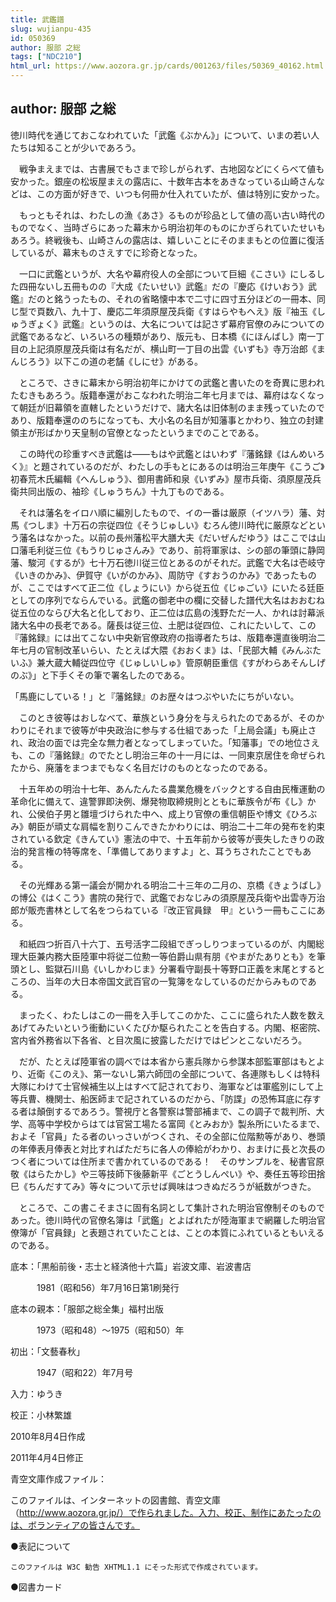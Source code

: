 ```yaml
---
title: 武鑑譜
slug: wujianpu-435
id: 050369
author: 服部 之総
tags: ["NDC210"]
html_url: https://www.aozora.gr.jp/cards/001263/files/50369_40162.html
---
```


## author: 服部 之総

徳川時代を通じておこなわれていた「武鑑《ぶかん》」について、いまの若い人たちは知ることが少いであろう。

　戦争まえまでは、古書展でもさまで珍しがられず、古地図などにくらべて値も安かった。銀座の松坂屋まえの露店に、十数年古本をあきなっている山崎さんなどは、この方面が好きで、いつも何冊か仕入れていたが、値は特別に安かった。

　もっともそれは、わたしの漁《あさ》るものが珍品として値の高い古い時代のものでなく、当時ざらにあった幕末から明治初年のものにかぎられていたせいもあろう。終戦後も、山崎さんの露店は、嬉しいことにそのままもとの位置に復活しているが、幕末ものさえすでに珍奇となった。

　一口に武鑑というが、大名や幕府役人の全部について巨細《こさい》にしるした四冊ないし五冊ものの『大成《たいせい》武鑑』だの『慶応《けいおう》武鑑』だのと銘うったもの、それの省略懐中本で二寸に四寸五分ほどの一冊本、同じ型で頁数八、九十丁、慶応二年須原屋茂兵衛《すはらやもへえ》版『袖玉《しゅうぎょく》武鑑』というのは、大名については記さず幕府官僚のみについての武鑑であるなど、いろいろの種類があり、版元も、日本橋《にほんばし》南一丁目の上記須原屋茂兵衛は有名だが、横山町一丁目の出雲《いずも》寺万治郎《まんじろう》以下この道の老舗《しにせ》がある。

　ところで、さきに幕末から明治初年にかけての武鑑と書いたのを奇異に思われたむきもあろう。版籍奉還がおこなわれた明治二年七月までは、幕府はなくなって朝廷が旧幕領を直轄したというだけで、諸大名は旧体制のまま残っていたのであり、版籍奉還ののちになっても、大小名の名目が知藩事とかわり、独立の封建領主が形ばかり天皇制の官僚となったというまでのことである。

　この時代の珍重すべき武鑑は――もはや武鑑とはいわず『藩銘録《はんめいろく》』と題されているのだが、わたしの手もとにあるのは明治三年庚午《こうご》初春荒木氏編輯《へんしゅう》、御用書師和泉《いずみ》屋市兵衛、須原屋茂兵衛共同出版の、袖珍《しゅうちん》十九丁ものである。

　それは藩名をイロハ順に編別したもので、イの一番は厳原（イツハラ）藩、対馬《つしま》十万石の宗従四位《そうじゅしい》むろん徳川時代に厳原などという藩名はなかった。以前の長州藩松平大膳大夫《だいぜんだゆう》はここでは山口藩毛利従三位《もうりじゅさんみ》であり、前将軍家は、シの部の筆頭に静岡藩、駿河《するが》七十万石徳川従三位とあるのがそれだ。武鑑で大名は壱岐守《いきのかみ》、伊賀守《いがのかみ》、周防守《すおうのかみ》であったものが、ここではすべて正二位《しょうにい》から従五位《じゅごい》にいたる廷臣としての序列でならんでいる。武鑑の御老中の欄に交替した譜代大名はおおむね従五位のならび大名と化しており、正二位は広島の浅野ただ一人、かれは討幕派諸大名中の長老である。薩長は従三位、土肥は従四位、これにたいして、この『藩銘録』には出てこない中央新官僚政府の指導者たちは、版籍奉還直後明治二年七月の官制改革いらい、たとえば大隈《おおくま》は、「民部大輔《みんぶたいふ》兼大蔵大輔従四位守《じゅしいしゅ》管原朝臣重信《すがわらあそんしげのぶ》」と下手くその筆で署名したのである。

「馬鹿にしている！」と『藩銘録』のお歴々はつぶやいたにちがいない。

　このとき彼等はおしなべて、華族という身分を与えられたのであるが、そのかわりにそれまで彼等が中央政治に参与する仕組であった「上局会議」も廃止され、政治の面では完全な無力者となってしまっていた。「知藩事」での地位さえも、この『藩銘録』のでたとし明治三年の十一月には、一同東京居住を命ぜられたから、廃藩をまつまでもなく名目だけのものとなったのである。

　十五年めの明治十七年、あんたんたる農業危機をバックとする自由民権運動の革命化に備えて、違警罪即決例、爆発物取締規則とともに華族令が布《し》かれ、公侯伯子男と雛壇づけられた中へ、成上り官僚の重信朝臣や博文《ひろぶみ》朝臣が頑丈な肩幅を割りこんできたかわりには、明治二十二年の発布を約束されている欽定《きんてい》憲法の中で、十五年前から彼等が喪失したきりの政治的発言権の特等席を、「準備してありますよ」と、耳うちされたことでもある。

　その光輝ある第一議会が開かれる明治二十三年の二月の、京橋《きょうばし》の博公《はくこう》書院の発行で、武鑑でおなじみの須原屋茂兵衛や出雲寺万治郎が販売書林として名をつらねている『改正官員録　甲』という一冊もここにある。

　和紙四つ折百八十六丁、五号活字二段組でぎっしりつまっているのが、内閣総理大臣兼内務大臣陸軍中将従二位勲一等伯爵山県有朋《やまがたありとも》を筆頭とし、監獄石川島《いしかわじま》分署看守副長十等野口正義を末尾とするところの、当年の大日本帝国文武百官の一覧簿をなしているのだからみものである。

　まったく、わたしはこの一冊を入手してこのかた、ここに盛られた人数を数えあげてみたいという衝動にいくたびか駆られたことを告白する。内閣、枢密院、宮内省外務省以下各省、と目次風に披露しただけではピンとこないだろう。

　だが、たとえば陸軍省の調べでは本省から憲兵隊から参謀本部監軍部はもとより、近衛《このえ》、第一ないし第六師団の全部について、各連隊もしくは特科大隊にわけて士官候補生以上はすべて記されており、海軍などは軍艦別にして上等兵曹、機関士、船医師まで記されているのだから、「防諜」の恐怖耳底に存する者は顛倒するであろう。警視庁と各警察は警部補まで、この調子で裁判所、大学、高等中学校からはては官営工場たる富岡《とみおか》製糸所にいたるまで、およそ「官員」たる者のいっさいがつくされ、その全部に位階勲等があり、巻頭の年俸表月俸表と対比すればただちに各人の俸給がわかり、おまけに長と次長のつく者については住所まで書かれているのである！　そのサンプルを、秘書官原敬《はらたかし》や三等技師下後藤新平《ごとうしんぺい》や、奏任五等珍田捨巳《ちんだすてみ》等々について示せば興味はつきぬだろうが紙数がつきた。

　ところで、この書こそまさに固有名詞として集計された明治官僚制そのものであった。徳川時代の官僚名簿は「武鑑」とよばれたが陸海軍まで網羅した明治官僚簿が「官員録」と表題されていたことは、ことの本質にふれているともいえるのである。













底本：「黒船前後・志士と経済他十六篇」岩波文庫、岩波書店

　　　1981（昭和56）年7月16日第1刷発行

底本の親本：「服部之総全集」福村出版

　　　1973（昭和48）～1975（昭和50）年

初出：「文藝春秋」

　　　1947（昭和22）年7月号

入力：ゆうき

校正：小林繁雄

2010年8月4日作成

2011年4月4日修正

青空文庫作成ファイル：

このファイルは、インターネットの図書館、青空文庫（http://www.aozora.gr.jp/）で作られました。入力、校正、制作にあたったのは、ボランティアの皆さんです。











●表記について


	このファイルは W3C 勧告 XHTML1.1 にそった形式で作成されています。







●図書カード